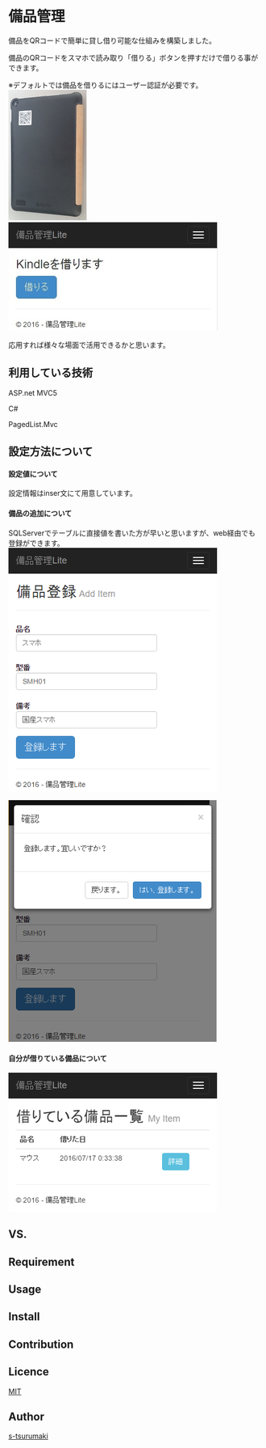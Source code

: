 # 備品管理
備品をQRコードで簡単に貸し借り可能な仕組みを構築しました。
 
備品のQRコードをスマホで読み取り「借りる」ボタンを押すだけで借りる事ができます。
 
※デフォルトでは備品を借りるにはユーザー認証が必要です。
　
![備品](https://github.com/s-tsurumaki/OfficeEquipmentControlLite/blob/master/ReadmeImages/QRKindle.png)
　
![借りるボタン](https://github.com/s-tsurumaki/OfficeEquipmentControlLite/blob/master/ReadmeImages/Kariru.jpg)

 
応用すれば様々な場面で活用できるかと思います。

## 利用している技術
ASP.net MVC5
 
C#
 
PagedList.Mvc
 
## 設定方法について
#### 設定値について
設定情報はinser文にて用意しています。

#### 備品の追加について
SQLServerでテーブルに直接値を書いた方が早いと思いますが、web経由でも登録ができます。
![備品登録1](https://github.com/s-tsurumaki/OfficeEquipmentControlLite/blob/master/ReadmeImages/additem.png)
 
![備品登録2](https://github.com/s-tsurumaki/OfficeEquipmentControlLite/blob/master/ReadmeImages/AddItemMsg.png)
 
#### 自分が借りている備品について
![自分が借りている備品](https://github.com/s-tsurumaki/OfficeEquipmentControlLite/blob/master/ReadmeImages/MyItem.png)



## VS. 

## Requirement

## Usage

## Install

## Contribution

## Licence

[MIT](https://github.com/tcnksm/tool/blob/master/LICENCE)

## Author

[s-tsurumaki](https://github.com/s-tsurumaki)
